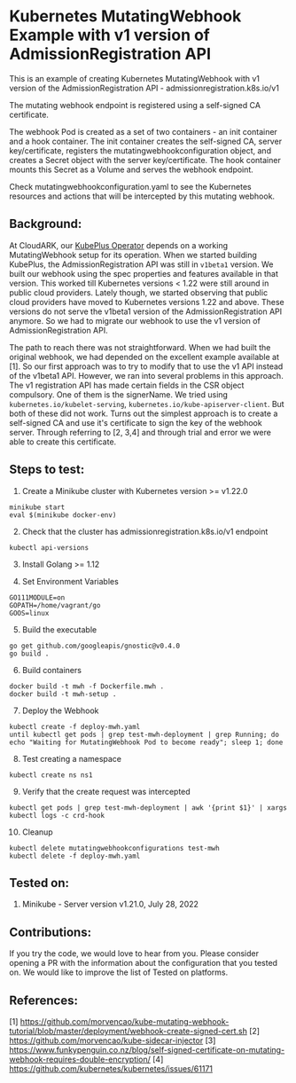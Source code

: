 Kubernetes MutatingWebhook Example with v1 version of AdmissionRegistration API
===============================================================================

This is an example of creating Kubernetes MutatingWebhook with v1 version of
the AdmissionRegistration API - admissionregistration.k8s.io/v1

The mutating webhook endpoint is registered using a self-signed CA certificate.

The webhook Pod is created as a set of two containers - an init container and a hook container.
The init container creates the self-signed CA, server key/certificate, 
registers the mutatingwebhookconfiguration object, and creates a Secret
object with the server key/certificate.
The hook container mounts this Secret as a Volume and serves the webhook endpoint.

Check mutatingwebhookconfiguration.yaml to see the Kubernetes resources and actions
that will be intercepted by this mutating webhook.


Background:
------------

At CloudARK, our [KubePlus Operator](https://github.com/cloud-ark/kubeplus) depends
on a working MutatingWebhook setup for its operation. When we started building KubePlus,
the AdmissionRegistration API was still in ```v1beta1``` version. We built our webhook
using the spec properties and features available in that version. This worked till Kubernetes
versions < 1.22 were still around in public cloud providers. Lately though, we started
observing that public cloud providers have moved to Kubernetes versions 1.22 and above.
These versions do not serve the v1beta1 version of the AdmissionRegistration API anymore.
So we had to migrate our webhook to use the v1 version of AdmissionRegistration API.

The path to reach there was not straightforward. When we had built the original webhook,
we had depended on the excellent example available at [1]. So our first approach was to
try to modify that to use the v1 API instead of the v1beta1 API. However, we ran into several
problems in this approach. The v1 registration API has made certain fields in the CSR object
compulsory. One of them is the signerName. We tried using ```kubernetes.io/kubelet-serving```,
```kubernetes.io/kube-apiserver-client```. But both of these did not work. Turns out the simplest
approach is to create a self-signed CA and use it's certificate to sign the key of the webhook server. 
Through referring to [2, 3,4] and through trial and error we were able to create this certificate.


Steps to test:
--------------
1. Create a Minikube cluster with Kubernetes version >= v1.22.0 
```
minikube start
eval $(minikube docker-env)
```

2. Check that the cluster has admissionregistration.k8s.io/v1 endpoint
```
kubectl api-versions
```

3. Install Golang >= 1.12 

4. Set Environment Variables
```
GO111MODULE=on
GOPATH=/home/vagrant/go
GOOS=linux
``` 

5. Build the executable
```
go get github.com/googleapis/gnostic@v0.4.0
go build .
```

6. Build containers
```
docker build -t mwh -f Dockerfile.mwh .
docker build -t mwh-setup .
```

7. Deploy the Webhook
```
kubectl create -f deploy-mwh.yaml 
until kubectl get pods | grep test-mwh-deployment | grep Running; do echo "Waiting for MutatingWebhook Pod to become ready"; sleep 1; done
```

8. Test creating a namespace
```
kubectl create ns ns1
```

9. Verify that the create request was intercepted
```
kubectl get pods | grep test-mwh-deployment | awk '{print $1}' | xargs kubectl logs -c crd-hook
```

10. Cleanup 
```
kubectl delete mutatingwebhookconfigurations test-mwh
kubectl delete -f deploy-mwh.yaml
```

Tested on:
----------
1. Minikube - Server version v1.21.0, July 28, 2022


Contributions:
--------------
If you try the code, we would love to hear from you. Please consider opening a PR with the information
about the configuration that you tested on. We would like to improve the list of Tested on platforms.


References:
------------
[1] https://github.com/morvencao/kube-mutating-webhook-tutorial/blob/master/deployment/webhook-create-signed-cert.sh
[2] https://github.com/morvencao/kube-sidecar-injector
[3] https://www.funkypenguin.co.nz/blog/self-signed-certificate-on-mutating-webhook-requires-double-encryption/
[4] https://github.com/kubernetes/kubernetes/issues/61171

